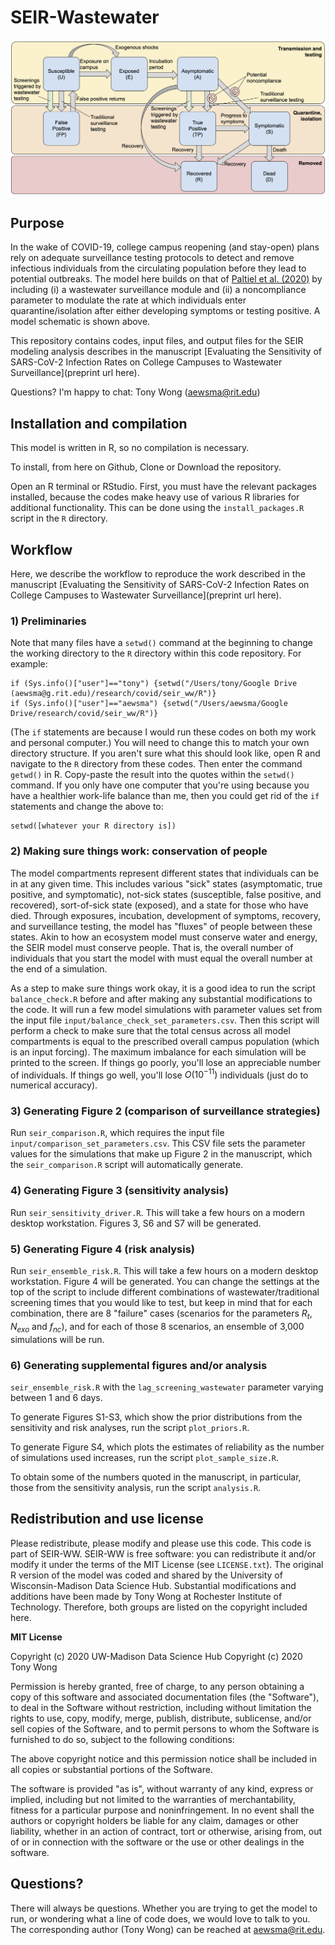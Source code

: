 # SEIR-Wastewater

![SEIR model schematic](https://github.com/tonyewong/SEIR-WW/blob/master/figures/model_schematic.png)

## Purpose

In the wake of COVID-19, college campus reopening (and stay-open) plans rely on adequate surveillance testing
protocols to detect and remove infectious individuals from the circulating population before they lead to
potential outbreaks. The model here builds on that of [Paltiel et al.
(2020)](https://jamanetwork.com/journals/jamanetworkopen/fullarticle/2768923) by including (i) a wastewater
surveillance module and (ii) a noncompliance parameter to modulate the rate at which individuals enter
quarantine/isolation after either developing symptoms or testing positive. A model schematic is shown above.

This repository contains codes, input files, and output files for the SEIR modeling analysis describes in the manuscript [Evaluating the Sensitivity of SARS-CoV-2 Infection Rates on College Campuses to Wastewater Surveillance](preprint url here).

Questions? I'm happy to chat: Tony Wong (aewsma@rit.edu)

## Installation and compilation

This model is written in R, so no compilation is necessary.

To install, from here on Github, Clone or Download the repository.

Open an R terminal or RStudio. First, you must have the relevant packages installed, because the codes make heavy use of various R libraries for additional functionality. This can be done using the `install_packages.R` script in the `R` directory.

## Workflow

Here, we describe the workflow to reproduce the work described in the manuscript [Evaluating the Sensitivity of SARS-CoV-2 Infection Rates on College Campuses to Wastewater Surveillance](preprint url here).

### 1) Preliminaries

Note that many files have a `setwd()` command at the beginning to change the working directory to the `R` directory within this code repository. For example:
```
if (Sys.info()["user"]=="tony") {setwd("/Users/tony/Google Drive (aewsma@g.rit.edu)/research/covid/seir_ww/R")}
if (Sys.info()["user"]=="aewsma") {setwd("/Users/aewsma/Google Drive/research/covid/seir_ww/R")}
```
(The `if` statements are because I would run these codes on both my work and personal computer.) You will need to change this to match your own directory structure. If you aren't sure what this should look like, open R and navigate to the `R` directory from these codes. Then enter the command `getwd()` in R. Copy-paste the result into the quotes within the `setwd()` command. If you only have one computer that you're using because you have a healthier work-life balance than me, then you could get rid of the `if` statements and change the above to:
```
setwd([whatever your R directory is])
```

### 2) Making sure things work: conservation of people

The model compartments represent different states that individuals can be in at any given time. This includes various "sick" states (asymptomatic, true positive, and symptomatic), not-sick states (susceptible, false positive, and recovered), sort-of-sick state (exposed), and a state for those who have died. Through exposures, incubation, development of symptoms, recovery, and surveillance testing, the model has "fluxes" of people between these states. Akin to how an ecosystem model must conserve water and energy, the SEIR model must conserve people. That is, the overall number of individuals that you start the model with must equal the overall number at the end of a simulation.

As a step to make sure things work okay, it is a good idea to run the script `balance_check.R` before and after making any substantial modifications to the code. It will run a few model simulations with parameter values set from the input file `input/balance_check_set_parameters.csv`. Then this script will perform a check to make sure that the total census across all model compartments is equal to the prescribed overall campus population (which is an input forcing). The maximum imbalance for each simulation will be printed to the screen. If things go poorly, you'll lose an appreciable number of individuals. If things go well, you'll lose $O(10^{-11})$ individuals (just do to numerical accuracy).

### 3) Generating Figure 2 (comparison of surveillance strategies)

Run `seir_comparison.R`, which requires the input file `input/comparison_set_parameters.csv`. This CSV file sets the parameter values for the simulations that make up Figure 2 in the manuscript, which the `seir_comparison.R` script will automatically generate.

### 4) Generating Figure 3 (sensitivity analysis)

Run `seir_sensitivity_driver.R`. This will take a few hours on a modern desktop workstation. Figures 3, S6 and S7 will be generated.

### 5) Generating Figure 4 (risk analysis)

Run `seir_ensemble_risk.R`. This will take a few hours on a modern desktop workstation. Figure 4 will be generated. You can change the settings at the top of the script to include different combinations of wastewater/traditional screening times that you would like to test, but keep in mind that for each combination, there are 8 "failure" cases (scenarios for the parameters $R_t$, $N_{exo}$ and $f_{nc}$), and for each of those 8 scenarios, an ensemble of 3,000 simulations will be run.

### 6) Generating supplemental figures and/or analysis

`seir_ensemble_risk.R` with the `lag_screening_wastewater` parameter varying between 1 and 6 days.

To generate Figures S1-S3, which show the prior distributions from the sensitivity and risk analyses, run the script `plot_priors.R`.

To generate Figure S4, which plots the estimates of reliability as the number of simulations used increases, run the script `plot_sample_size.R`.

To obtain some of the numbers quoted in the manuscript, in particular, those from the sensitivity analysis, run the script `analysis.R`.

## Redistribution and use license

Please redistribute, please modify and please use this code. This code is part of SEIR-WW. SEIR-WW is free software: you can redistribute it and/or modify it under the terms of the MIT License (see `LICENSE.txt`). The original R version of the model was coded and shared by the University of Wisconsin-Madison Data Science Hub. Substantial modifications and additions have been made by Tony Wong at Rochester Institute of Technology. Therefore, both groups are listed on the copyright included here.

**MIT License**

Copyright (c) 2020 UW-Madison Data Science Hub
Copyright (c) 2020 Tony Wong

Permission is hereby granted, free of charge, to any person obtaining a copy of this software and associated documentation files (the "Software"), to deal in the Software without restriction, including without limitation the rights to use, copy, modify, merge, publish, distribute, sublicense, and/or sell copies of the Software, and to permit persons to whom the Software is furnished to do so, subject to the following conditions:

The above copyright notice and this permission notice shall be included in all copies or substantial portions of the Software.

The software is provided "as is", without warranty of any kind, express or implied, including but not limited to the warranties of merchantability, fitness for a particular purpose and noninfringement. In no event shall the authors or copyright holders be liable for any claim, damages or other liability, whether in an action of contract, tort or otherwise, arising from, out of or in connection with the software or the use or other dealings in the software.

## Questions?

There will always be questions. Whether you are trying to get the model to run, or wondering what a line of code does, we would love to talk to you. The corresponding author (Tony Wong) can be reached at aewsma@rit.edu.
